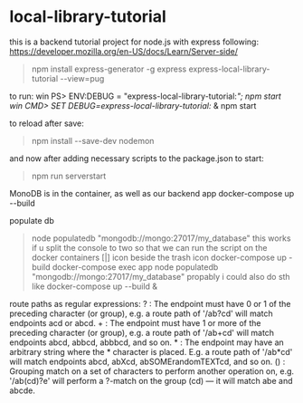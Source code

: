 # local-library-tutorial
this is a backend tutorial project for node.js with express following: 
https://developer.mozilla.org/en-US/docs/Learn/Server-side/

> npm install express-generator -g
> express express-local-library-tutorial --view=pug

to run:
win PS> ENV:DEBUG = "express-local-library-tutorial:*"; npm start
win CMD> SET DEBUG=express-local-library-tutorial:* & npm start

to reload after save:
> npm install --save-dev nodemon

and now after adding necessary scripts to the package.json 
to start:
> npm run serverstart


MonoDB is in the container, as well as our backend app
docker-compose up --build

populate db 
> node populatedb "mongodb://mongo:27017/my_database"
this works if u split the console to two so that we can run the script on the docker containers [|] icon beside the trash icon
> docker-compose up -build
> docker-compose exec app node populatedb "mongodb://mongo:27017/my_database"
propably i could also do sth like docker-compose up --build &


route paths as regular expressions: 
    ? : The endpoint must have 0 or 1 of the preceding character (or group), e.g. a route path of '/ab?cd' will match endpoints acd or abcd.
    + : The endpoint must have 1 or more of the preceding character (or group), e.g. a route path of '/ab+cd' will match endpoints abcd, abbcd, abbbcd, and so on.
    * : The endpoint may have an arbitrary string where the * character is placed. E.g. a route path of '/ab*cd' will match endpoints abcd, abXcd, abSOMErandomTEXTcd, and so on.
    () : Grouping match on a set of characters to perform another operation on, e.g. '/ab(cd)?e' will perform a ?-match on the group (cd) — it will match abe and abcde.





